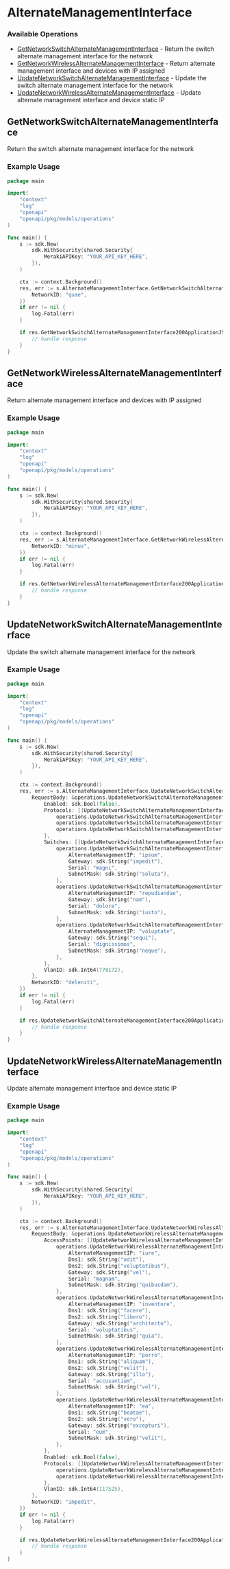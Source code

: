 # AlternateManagementInterface

### Available Operations

* [GetNetworkSwitchAlternateManagementInterface](#getnetworkswitchalternatemanagementinterface) - Return the switch alternate management interface for the network
* [GetNetworkWirelessAlternateManagementInterface](#getnetworkwirelessalternatemanagementinterface) - Return alternate management interface and devices with IP assigned
* [UpdateNetworkSwitchAlternateManagementInterface](#updatenetworkswitchalternatemanagementinterface) - Update the switch alternate management interface for the network
* [UpdateNetworkWirelessAlternateManagementInterface](#updatenetworkwirelessalternatemanagementinterface) - Update alternate management interface and device static IP

## GetNetworkSwitchAlternateManagementInterface

Return the switch alternate management interface for the network

### Example Usage

```go
package main

import(
	"context"
	"log"
	"openapi"
	"openapi/pkg/models/operations"
)

func main() {
    s := sdk.New(
        sdk.WithSecurity(shared.Security{
            MerakiAPIKey: "YOUR_API_KEY_HERE",
        }),
    )

    ctx := context.Background()
    res, err := s.AlternateManagementInterface.GetNetworkSwitchAlternateManagementInterface(ctx, operations.GetNetworkSwitchAlternateManagementInterfaceRequest{
        NetworkID: "quae",
    })
    if err != nil {
        log.Fatal(err)
    }

    if res.GetNetworkSwitchAlternateManagementInterface200ApplicationJSONObject != nil {
        // handle response
    }
}
```

## GetNetworkWirelessAlternateManagementInterface

Return alternate management interface and devices with IP assigned

### Example Usage

```go
package main

import(
	"context"
	"log"
	"openapi"
	"openapi/pkg/models/operations"
)

func main() {
    s := sdk.New(
        sdk.WithSecurity(shared.Security{
            MerakiAPIKey: "YOUR_API_KEY_HERE",
        }),
    )

    ctx := context.Background()
    res, err := s.AlternateManagementInterface.GetNetworkWirelessAlternateManagementInterface(ctx, operations.GetNetworkWirelessAlternateManagementInterfaceRequest{
        NetworkID: "minus",
    })
    if err != nil {
        log.Fatal(err)
    }

    if res.GetNetworkWirelessAlternateManagementInterface200ApplicationJSONObject != nil {
        // handle response
    }
}
```

## UpdateNetworkSwitchAlternateManagementInterface

Update the switch alternate management interface for the network

### Example Usage

```go
package main

import(
	"context"
	"log"
	"openapi"
	"openapi/pkg/models/operations"
)

func main() {
    s := sdk.New(
        sdk.WithSecurity(shared.Security{
            MerakiAPIKey: "YOUR_API_KEY_HERE",
        }),
    )

    ctx := context.Background()
    res, err := s.AlternateManagementInterface.UpdateNetworkSwitchAlternateManagementInterface(ctx, operations.UpdateNetworkSwitchAlternateManagementInterfaceRequest{
        RequestBody: &operations.UpdateNetworkSwitchAlternateManagementInterfaceRequestBody{
            Enabled: sdk.Bool(false),
            Protocols: []UpdateNetworkSwitchAlternateManagementInterfaceRequestBodyProtocolsEnum{
                operations.UpdateNetworkSwitchAlternateManagementInterfaceRequestBodyProtocolsEnumSyslog,
                operations.UpdateNetworkSwitchAlternateManagementInterfaceRequestBodyProtocolsEnumRadius,
                operations.UpdateNetworkSwitchAlternateManagementInterfaceRequestBodyProtocolsEnumRadius,
            },
            Switches: []UpdateNetworkSwitchAlternateManagementInterfaceRequestBodySwitches{
                operations.UpdateNetworkSwitchAlternateManagementInterfaceRequestBodySwitches{
                    AlternateManagementIP: "ipsum",
                    Gateway: sdk.String("impedit"),
                    Serial: "magni",
                    SubnetMask: sdk.String("soluta"),
                },
                operations.UpdateNetworkSwitchAlternateManagementInterfaceRequestBodySwitches{
                    AlternateManagementIP: "repudiandae",
                    Gateway: sdk.String("nam"),
                    Serial: "dolore",
                    SubnetMask: sdk.String("iusto"),
                },
                operations.UpdateNetworkSwitchAlternateManagementInterfaceRequestBodySwitches{
                    AlternateManagementIP: "voluptate",
                    Gateway: sdk.String("sequi"),
                    Serial: "dignissimos",
                    SubnetMask: sdk.String("neque"),
                },
            },
            VlanID: sdk.Int64(778172),
        },
        NetworkID: "deleniti",
    })
    if err != nil {
        log.Fatal(err)
    }

    if res.UpdateNetworkSwitchAlternateManagementInterface200ApplicationJSONObject != nil {
        // handle response
    }
}
```

## UpdateNetworkWirelessAlternateManagementInterface

Update alternate management interface and device static IP

### Example Usage

```go
package main

import(
	"context"
	"log"
	"openapi"
	"openapi/pkg/models/operations"
)

func main() {
    s := sdk.New(
        sdk.WithSecurity(shared.Security{
            MerakiAPIKey: "YOUR_API_KEY_HERE",
        }),
    )

    ctx := context.Background()
    res, err := s.AlternateManagementInterface.UpdateNetworkWirelessAlternateManagementInterface(ctx, operations.UpdateNetworkWirelessAlternateManagementInterfaceRequest{
        RequestBody: &operations.UpdateNetworkWirelessAlternateManagementInterfaceRequestBody{
            AccessPoints: []UpdateNetworkWirelessAlternateManagementInterfaceRequestBodyAccessPoints{
                operations.UpdateNetworkWirelessAlternateManagementInterfaceRequestBodyAccessPoints{
                    AlternateManagementIP: "iure",
                    Dns1: sdk.String("odit"),
                    Dns2: sdk.String("voluptatibus"),
                    Gateway: sdk.String("vel"),
                    Serial: "magnam",
                    SubnetMask: sdk.String("quibusdam"),
                },
                operations.UpdateNetworkWirelessAlternateManagementInterfaceRequestBodyAccessPoints{
                    AlternateManagementIP: "inventore",
                    Dns1: sdk.String("facere"),
                    Dns2: sdk.String("libero"),
                    Gateway: sdk.String("architecto"),
                    Serial: "voluptatibus",
                    SubnetMask: sdk.String("quia"),
                },
                operations.UpdateNetworkWirelessAlternateManagementInterfaceRequestBodyAccessPoints{
                    AlternateManagementIP: "porro",
                    Dns1: sdk.String("aliquam"),
                    Dns2: sdk.String("velit"),
                    Gateway: sdk.String("illo"),
                    Serial: "accusantium",
                    SubnetMask: sdk.String("vel"),
                },
                operations.UpdateNetworkWirelessAlternateManagementInterfaceRequestBodyAccessPoints{
                    AlternateManagementIP: "ea",
                    Dns1: sdk.String("beatae"),
                    Dns2: sdk.String("vero"),
                    Gateway: sdk.String("excepturi"),
                    Serial: "eum",
                    SubnetMask: sdk.String("velit"),
                },
            },
            Enabled: sdk.Bool(false),
            Protocols: []UpdateNetworkWirelessAlternateManagementInterfaceRequestBodyProtocolsEnum{
                operations.UpdateNetworkWirelessAlternateManagementInterfaceRequestBodyProtocolsEnumSnmp,
                operations.UpdateNetworkWirelessAlternateManagementInterfaceRequestBodyProtocolsEnumSyslog,
            },
            VlanID: sdk.Int64(117525),
        },
        NetworkID: "impedit",
    })
    if err != nil {
        log.Fatal(err)
    }

    if res.UpdateNetworkWirelessAlternateManagementInterface200ApplicationJSONObject != nil {
        // handle response
    }
}
```
